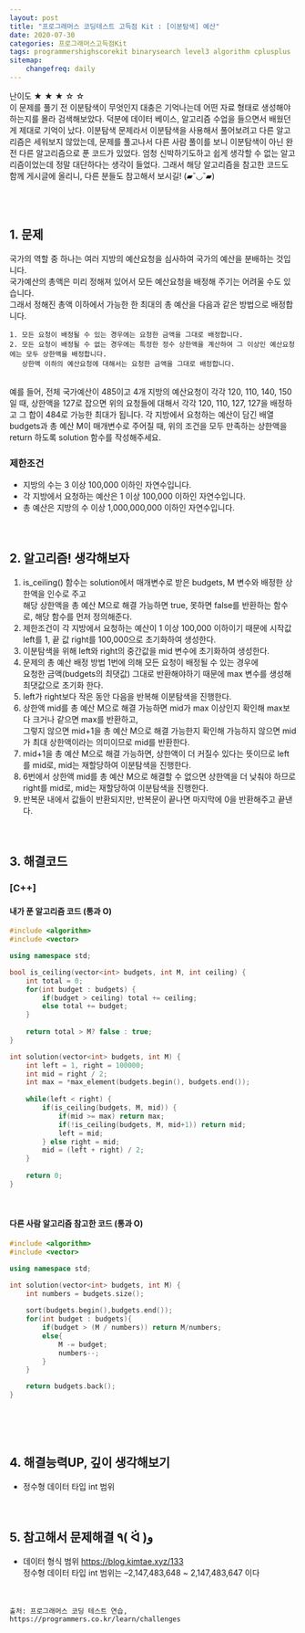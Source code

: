 ```yaml
---
layout: post
title: "프로그래머스 코딩테스트 고득점 Kit : [이분탐색] 예산"
date: 2020-07-30
categories: 프로그래머스고득점Kit
tags: programmershighscorekit binarysearch level3 algorithm cplusplus
sitemap:
    changefreq: daily
---
```


난이도 ★ ★ ★ ☆ ☆  
이 문제를 풀기 전 이분탐색이 무엇인지 대충은 기억나는데 어떤 자료 형태로 생성해야하는지를 몰라 검색해보았다. 덕분에 데이터 베이스, 알고리즘 수업을 들으면서 배웠던게 제대로 기억이 났다. 이분탐색 문제라서 이분탐색을 사용해서 풀어보려고 다른 알고리즘은 세워보지 않았는데, 문제를 풀고나서 다른 사람 풀이를 보니 이분탐색이 아닌 완전 다른 알고리즘으로 푼 코드가 있었다. 엄청 신박하기도하고 쉽게 생각할 수 없는 알고리즘이었는데 정말 대단하다는 생각이 들었다. 그래서 해당 알고리즘을 참고한 코드도 함께 게시글에 올리니, 다른 분들도 참고해서 보시길! (▰˘◡˘▰)  
<br/>

<br/>

## 1. 문제
국가의 역할 중 하나는 여러 지방의 예산요청을 심사하여 국가의 예산을 분배하는 것입니다.  
국가예산의 총액은 미리 정해져 있어서 모든 예산요청을 배정해 주기는 어려울 수도 있습니다.  
그래서 정해진 총액 이하에서 가능한 한 최대의 총 예산을 다음과 같은 방법으로 배정합니다.  

```
1. 모든 요청이 배정될 수 있는 경우에는 요청한 금액을 그대로 배정합니다.
2. 모든 요청이 배정될 수 없는 경우에는 특정한 정수 상한액을 계산하여 그 이상인 예산요청에는 모두 상한액을 배정합니다. 
   상한액 이하의 예산요청에 대해서는 요청한 금액을 그대로 배정합니다.
```
<br/>
예를 들어, 전체 국가예산이 485이고 4개 지방의 예산요청이 각각 120, 110, 140, 150일 때,  
상한액을 127로 잡으면 위의 요청들에 대해서 각각 120, 110, 127, 127을 배정하고 그 합이 484로 가능한 최대가 됩니다.  
각 지방에서 요청하는 예산이 담긴 배열 budgets과 총 예산 M이 매개변수로 주어질 때,  
위의 조건을 모두 만족하는 상한액을 return 하도록 solution 함수를 작성해주세요.  

### 제한조건
- 지방의 수는 3 이상 100,000 이하인 자연수입니다.
- 각 지방에서 요청하는 예산은 1 이상 100,000 이하인 자연수입니다.
- 총 예산은 지방의 수 이상 1,000,000,000 이하인 자연수입니다.
<br/><br/><br/>


## 2. 알고리즘! 생각해보자
1. is_ceiling() 함수는 solution에서 매개변수로 받은 budgets, M 변수와 배정한 상한액을 인수로 주고  
해당 상한액을 총 예산 M으로 해결 가능하면 true, 못하면 false를 반환하는 함수로, 해당 함수를 먼저 정의해준다.  
2. 제한조건이 각 지방에서 요청하는 예산이 1 이상 100,000 이하이기 때문에 시작값 left를 1, 끝 값 right를 100,000으로 초기화하여 생성한다.  
3. 이분탐색을 위해 left와 right의 중간값을 mid 변수에 초기화하여 생성한다.  
4. 문제의 총 예산 배정 방법 1번에 의해 모든 요청이 배정될 수 있는 경우에  
요청한 금액(budgets의 최댓값) 그대로 반환해야하기 때문에 max 변수를 생성해 최댓값으로 초기화 한다.  
5. left가 right보다 작은 동안 다음을 반복해 이분탐색을 진행한다.  
6. 상한액 mid를 총 예산 M으로 해결 가능하면 mid가 max 이상인지 확인해 max보다 크거나 같으면 max를 반환하고,  
그렇지 않으면 mid+1을 총 예산 M으로 해결 가능한지 확인해 가능하지 않으면 mid가 최대 상한액이라는 의미이므로 mid를 반환한다.  
7. mid+1을 총 예산 M으로 해결 가능하면, 상한액이 더 커질수 있다는 뜻이므로 left를 mid로, mid는 재할당하여 이분탐색을 진행한다.  
8. 6번에서 상한액 mid를 총 예산 M으로 해결할 수 없으면 상한액을 더 낮춰야 하므로 right를 mid로, mid는 재할당하여 이분탐색을 진행한다.  
9. 반복문 내에서 값들이 반환되지만, 반복문이 끝나면 마지막에 0을 반환해주고 끝낸다.   
<br/><br/>

## 3. 해결코드
### [C++]
#### 내가 푼 알고리즘 코드 (통과 O)
```c++
#include <algorithm>
#include <vector>

using namespace std;

bool is_ceiling(vector<int> budgets, int M, int ceiling) {
    int total = 0;
    for(int budget : budgets) {
        if(budget > ceiling) total += ceiling;
        else total += budget;
    }
    
    return total > M? false : true;
}

int solution(vector<int> budgets, int M) {
    int left = 1, right = 100000;
    int mid = right / 2;
    int max = *max_element(budgets.begin(), budgets.end());
    
    while(left < right) {
        if(is_ceiling(budgets, M, mid)) {
            if(mid >= max) return max;
            if(!is_ceiling(budgets, M, mid+1)) return mid;
            left = mid;
        } else right = mid;
        mid = (left + right) / 2;
    }
    
    return 0;
}
```
<br/>

#### 다른 사람 알고리즘 참고한 코드 (통과 O)
```c++
#include <algorithm>
#include <vector>

using namespace std;

int solution(vector<int> budgets, int M) {
    int numbers = budgets.size();
    
    sort(budgets.begin(),budgets.end());
    for(int budget : budgets){
        if(budget > (M / numbers)) return M/numbers;
        else{
            M -= budget;
            numbers--;
        }
    }

    return budgets.back();
}
```
<br/><br/><br/>

## 4. 해결능력UP, 깊이 생각해보기
- 정수형 데이터 타입 int 범위
<br/><br/><br/>

## 5. 참고해서 문제해결 ٩( ᐛ )و
- 데이터 형식 범위 <https://blog.kimtae.xyz/133>  
정수형 데이터 타입 int 범위는 –2,147,483,648 ~ 2,147,483,647 이다
<br/><br/><br/>

```
출처: 프로그래머스 코딩 테스트 연습, https://programmers.co.kr/learn/challenges
```